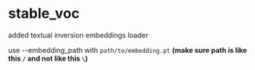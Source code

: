 # stable_voc
added textual inversion embeddings loader

use --embedding_path with ```path/to/embedding.pt``` **(make sure path is like this ```/``` and not like this ```\```)**
